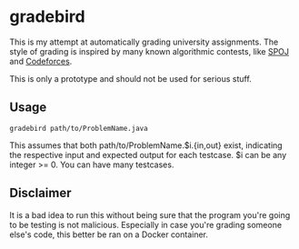 # gradebird
This is my attempt at automatically grading university assignments. The style
of grading is inspired by many known algorithmic contests, like
[SPOJ](http://www.spoj.com/) and [Codeforces](http://codeforces.com/).

This is only a prototype and should not be used for serious stuff.

## Usage

    gradebird path/to/ProblemName.java

This assumes that both path/to/ProblemName.$i.{in,out} exist, indicating the
respective input and expected output for each testcase. $i can be any integer
\>= 0. You can have many testcases.

## Disclaimer
It is a bad idea to run this without being sure that the program you're going
to be testing is not malicious. Especially in case you're grading someone
else's code, this better be ran on a Docker container.
